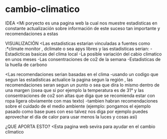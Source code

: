 # cambio-climatico
IDEA
<Mi poryecto es una pagina web la cual nos muestre estadisticas en constante actualización sobre información de este suceso tan importante
y recomendaciones a estas

VISUALIZACIÓN
<Las estadisticas estarian vinculadas a fuentes como :*climate monitor , dclimate o sea apys libres y las estadisticas serian:
-Estadicticas basicas del clima local
-La posible variación del cabio climatico en unos meses
-Las consentraciones de co2 de la semana
-Estadisticas de la huella de carbono

<Las recomendaciones serian basadas en el clima 
-usando un codigo que segun las estadisticas actualice la pagina 
segun la región , las recomendaciones seran segun un punto o sea que dira lo mismo dentro de una margen
(osea que si por ejemplo la temperatura es de 31° y las consentraciones de co2 son altas que diga que se recomienda estar con ropa ligera obviamente con mas texto)
-tambien habran recomendaciones sobre el cuidado de el medio ambiente
(ejemplo: pongamos el ejemplo pasado como base pues con eso talvez nos diga por ejemplo puedes aprovechar el día de calor para usar menos la luces y cosas asi)

¿QUE APORTA ESTO? 
<Esta pagina web sevira para ayudar en el cambio climatico
